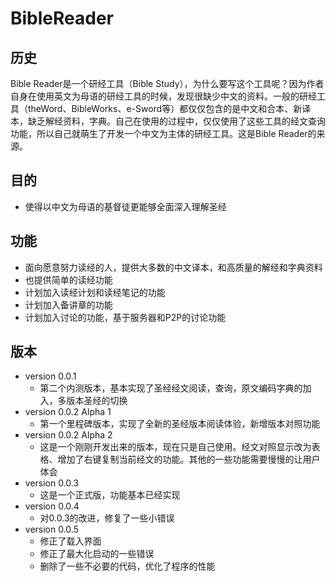 BibleReader
===========
## 历史 ##
Bible Reader是一个研经工具（Bible Study），为什么要写这个工具呢？因为作者自身在使用英文为母语的研经工具的时候，发现很缺少中文的资料。一般的研经工具（theWord、BibleWorks、e-Sword等）都仅仅包含的是中文和合本、新译本，缺乏解经资料，字典。自己在使用的过程中，仅仅使用了这些工具的经文查询功能，所以自己就萌生了开发一个中文为主体的研经工具。这是Bible Reader的来源。

## 目的 ##
- 使得以中文为母语的基督徒更能够全面深入理解圣经

## 功能 ##
- 面向愿意努力读经的人，提供大多数的中文译本，和高质量的解经和字典资料
- 也提供简单的读经功能
- 计划加入读经计划和读经笔记的功能
- 计划加入备讲章的功能
- 计划加入讨论的功能，基于服务器和P2P的讨论功能

## 版本 ##
- version 0.0.1
  - 第二个内测版本，基本实现了圣经经文阅读，查询，原文编码字典的加入，多版本圣经的切换 
- version 0.0.2 Alpha 1
  - 第一个里程碑版本，实现了全新的圣经版本阅读体验，新增版本对照功能
- version 0.0.2 Alpha 2
    - 这是一个刚刚开发出来的版本，现在只是自己使用。经文对照显示改为表格、增加了右键复制当前经文的功能。其他的一些功能需要慢慢的让用户体会
- version 0.0.3
    - 这是一个正式版，功能基本已经实现
- version 0.0.4
    - 对0.0.3的改进，修复了一些小错误
- version 0.0.5
    - 修正了载入界面
    - 修正了最大化启动的一些错误
    - 删除了一些不必要的代码，优化了程序的性能